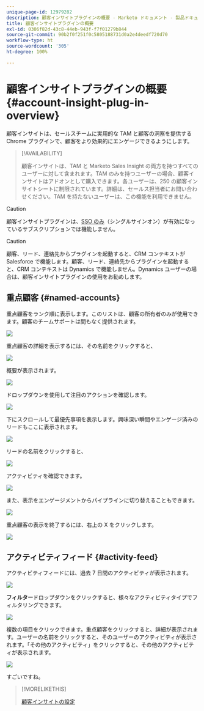 ```yaml
---
unique-page-id: 12979282
description: 顧客インサイトプラグインの概要 - Marketo ドキュメント - 製品ドキュメント
title: 顧客インサイトプラグインの概要
exl-id: 0306f82d-43c8-44eb-943f-f7f01279b844
source-git-commit: 90b2f0f251f0c5805188731d0a2e4deedf720d70
workflow-type: ht
source-wordcount: '305'
ht-degree: 100%

---
```


# 顧客インサイトプラグインの概要 {#account-insight-plug-in-overview}

顧客インサイトは、セールスチームに実用的な TAM と顧客の洞察を提供する Chrome プラグインで、顧客をより効果的にエンゲージできるようにします。

>[!AVAILABILITY]
>
>顧客インサイトは、TAM と Marketo Sales Insight の両方を持つすべてのユーザーに対して含まれます。TAM のみを持つユーザーの場合、顧客インサイトはアドオンとして購入できます。各ユーザーは、250 の顧客インサイトシートに制限されています。詳細は、セールス担当者にお問い合わせください。TAM を持たないユーザーは、この機能を利用できません。

>[!CAUTION]
>
>顧客インサイトプラグインは、[SSO のみ](/help/marketo/product-docs/administration/additional-integrations/restrict-user-login-to-sso-only.md)（シングルサインオン）が有効になっているサブスクリプションでは機能しません。

>[!CAUTION]
>
>顧客、リード、連絡先からプラグインを起動すると、CRM コンテキストが Salesforce で機能します。顧客、リード、連絡先からプラグインを起動すると、CRM コンテキストは Dynamics で機能しません。Dynamics ユーザーの場合は、顧客インサイトプラグインの使用をお勧めします。

## 重点顧客 {#named-accounts}

重点顧客をランク順に表示します。このリストは、顧客の所有者のみが使用できます。顧客のチームサポートは間もなく提供されます。

![](assets/na1.png)

重点顧客の詳細を表示するには、その名前をクリックすると、

![](assets/na3.png)

概要が表示されます。

![](assets/na4.png)

ドロップダウンを使用して注目のアクションを確認します。

![](assets/na5.png)

下にスクロールして最優先事項を表示します。興味深い瞬間やエンゲージ済みのリードもここに表示されます。

![](assets/na6.png)

リードの名前をクリックすると、

![](assets/na7.png)

アクティビティを確認できます。

![](assets/na8.png)

また、表示をエンゲージメントからパイプラインに切り替えることもできます。

![](assets/na9.png)

重点顧客の表示を終了するには、右上の X をクリックします。

![](assets/na10.png)

## アクティビティフィード {#activity-feed}

アクティビティフィードには、過去 7 日間のアクティビティが表示されます。

![](assets/af1.png)

**フィルター**&#x200B;ドロップダウンをクリックすると、様々なアクティビティタイプでフィルタリングできます。

![](assets/af2.png)

複数の項目をクリックできます。重点顧客をクリックすると、詳細が表示されます。ユーザーの名前をクリックすると、そのユーザーのアクティビティが表示されます。「その他のアクティビティ」をクリックすると、その他のアクティビティが表示されます。

![](assets/af3.png)

すごいですね。

>[!MORELIKETHIS]
>
>[顧客インサイトの設定](/help/marketo/product-docs/target-account-management/setup-tam/set-up-account-insight.md)
